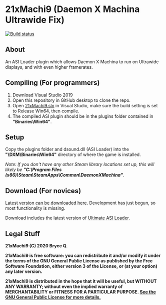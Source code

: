 # 21xMachi9 (Daemon X Machina Ultrawide Fix)
[![Build status](https://ci.appveyor.com/api/projects/status/4337wbguqe28173v/branch/master?svg=true)](https://ci.appveyor.com/project/BesuBaru/21xMachi9/branch/master)

## About
An ASI Loader plugin which allows Daemon X Machina to run on Ultrawide displays, and with even higher framerates.

## Compiling (For programmers)
1. Download Visual Studio 2019
2. Open this repository in GitHub desktop to clone the repo.
3. Open [21xMachi9.sln](21xMachi9.sln) in Visual Studio, make sure the build setting is set to Release Win64, then compile. 
4. The compiled ASI plugin should be in the plugins folder contained in **"Binaries\Win64"**.

## Setup
Copy the plugins folder and dsound.dll (ASI Loader) into the **"\DXM\Binaries\Win64\"** directory of where the game is installed.

*Note: If you don't have any other Steam library locations set up, this will likely be **"C:\Program Files (x86)\Steam\SteamApps\Common\DaemonXMachina"**.*

## Download (For novices)
[Latest version can be downloaded here.](https://ci.appveyor.com/api/buildjobs/6cac65g6m3f20yiw/artifacts/Binaries%2F21xMachi9_Win64_Build-Release.zip
)
Development has just begun, so most functionality is missing.

Download includes the latest version of [Ultimate ASI Loader](https://github.com/ThirteenAG/Ultimate-ASI-Loader).

## Legal Stuff
**21xMachi9 (C) 2020 Bryce Q.**

**21xMachi9 is free software: you can redistribute it and/or modify it under the terms of the GNU General Public License as published by the Free Software Foundation, either version 3 of the License, or (at your option) any later version.**

**21xMachi9 is distributed in the hope that it will be useful, but WITHOUT ANY WARRANTY; without even the implied warranty of MERCHANTABILITY or FITNESS FOR A PARTICULAR PURPOSE. [See the GNU General Public License for more details.](https://github.com/KingKrouch/21xMachi9/blob/master/LICENSE)**
